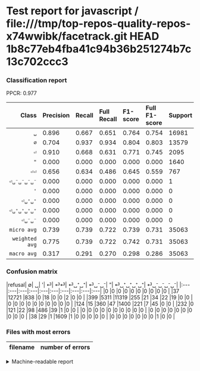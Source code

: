 # Test report for javascript / file:///tmp/top-repos-quality-repos-x74wwibk/facetrack.git HEAD 1b8c77eb4fba41c94b36b251274b7c13c702ccc3

### Classification report

PPCR: 0.977

| Class | Precision | Recall | Full Recall | F1-score | Full F1-score | Support | Full Support | PPCR |
|------:|:----------|:-------|:------------|:---------|:---------|:--------|:-------------|:-----|
| `␣` | 0.896| 0.667| 0.651| 0.764| 0.754| 16981| 17380| 0.977 |
| `∅` | 0.704| 0.937| 0.934| 0.804| 0.803| 13579| 13616| 0.997 |
| `⏎` | 0.910| 0.668| 0.631| 0.771| 0.745| 2095| 2219| 0.944 |
| `"` | 0.000| 0.000| 0.000| 0.000| 0.000| 1640| 1678| 0.977 |
| `⏎⏎` | 0.656| 0.634| 0.486| 0.645| 0.559| 767| 999| 0.768 |
| `⏎␣⁻␣⁻␣⁻␣⁻` | 0.000| 0.000| 0.000| 0.000| 0.000| 1| 1| 1.000 |
| `'` | 0.000| 0.000| 0.000| 0.000| 0.000| 0| 0| 0.000 |
| `⏎␣⁺␣⁺` | 0.000| 0.000| 0.000| 0.000| 0.000| 0| 0| 0.000 |
| `⏎␣⁺␣⁺␣⁺␣⁺` | 0.000| 0.000| 0.000| 0.000| 0.000| 0| 0| 0.000 |
| `⏎␣⁻␣⁻` | 0.000| 0.000| 0.000| 0.000| 0.000| 0| 0| 0.000 |
| `micro avg` | 0.739| 0.739| 0.722| 0.739| 0.731| 35063| 35893| 0.977 |
| `weighted avg` | 0.775| 0.739| 0.722| 0.742| 0.731| 35063| 35893| 0.977 |
| `macro avg` | 0.317| 0.291| 0.270| 0.298| 0.286| 35063| 35893| 0.977 |

### Confusion matrix

|refusal|  ∅| ␣| '| ⏎| ⏎⏎| ⏎␣⁺␣⁺| ⏎␣⁻␣⁻| "| ⏎␣⁺␣⁺␣⁺␣⁺| ⏎␣⁻␣⁻␣⁻␣⁻| 
|:---|:---|:---|:---|:---|:---|:---|:---|:---|:---|
|0 |0 |0 |0 |0 |0 |0 |0 |0 |0 |
|37 |12721 |838 |0 |18 |0 |0 |2 |0 |0 |
|399 |5311 |11319 |255 |21 |34 |22 |19 |0 |0 |
|0 |0 |0 |0 |0 |0 |0 |0 |0 |0 |
|124 |15 |360 |47 |1400 |221 |7 |45 |0 |0 |
|232 |0 |121 |22 |98 |486 |39 |1 |0 |0 |
|0 |0 |0 |0 |0 |0 |0 |0 |0 |0 |
|0 |0 |0 |0 |0 |0 |0 |0 |0 |0 |
|38 |29 |1 |1609 |1 |0 |0 |0 |0 |0 |
|0 |0 |0 |0 |0 |0 |0 |1 |0 |0 |

### Files with most errors

| filename | number of errors|
|:----:|:-----|

<details>
    <summary>Machine-readable report</summary>
```json
{
  "cl_report": {"\"": {"f1-score": 0.0, "precision": 0.0, "recall": 0.0, "support": 1640}, "\u0027": {"f1-score": 0.0, "precision": 0.0, "recall": 0.0, "support": 0}, "macro avg": {"f1-score": 0.2983283824097043, "precision": 0.31654557148006657, "recall": 0.290527802160475, "support": 35063}, "micro avg": {"f1-score": 0.739411915694607, "precision": 0.7394119156946068, "recall": 0.7394119156946068, "support": 35063}, "weighted avg": {"f1-score": 0.7415536309375519, "precision": 0.7750002758352336, "recall": 0.7394119156946068, "support": 35063}, "\u2205": {"f1-score": 0.8037276891486337, "precision": 0.7037508298296083, "recall": 0.9368141983945799, "support": 13579}, "\u23ce": {"f1-score": 0.770712909441233, "precision": 0.9102730819245773, "recall": 0.6682577565632458, "support": 2095}, "\u23ce\u23ce": {"f1-score": 0.6445623342175065, "precision": 0.6558704453441295, "recall": 0.6336375488917861, "support": 767}, "\u23ce\u2423\u207a\u2423\u207a": {"f1-score": 0.0, "precision": 0.0, "recall": 0.0, "support": 0}, "\u23ce\u2423\u207a\u2423\u207a\u2423\u207a\u2423\u207a": {"f1-score": 0.0, "precision": 0.0, "recall": 0.0, "support": 0}, "\u23ce\u2423\u207b\u2423\u207b": {"f1-score": 0.0, "precision": 0.0, "recall": 0.0, "support": 0}, "\u23ce\u2423\u207b\u2423\u207b\u2423\u207b\u2423\u207b": {"f1-score": 0.0, "precision": 0.0, "recall": 0.0, "support": 1}, "\u2423": {"f1-score": 0.7642808912896693, "precision": 0.8955613577023499, "recall": 0.6665685177551381, "support": 16981}},
  "cl_report_full": {"\"": {"f1-score": 0.0, "precision": 0.0, "recall": 0.0, "support": 1678}, "\u0027": {"f1-score": 0.0, "precision": 0.0, "recall": 0.0, "support": 0}, "macro avg": {"f1-score": 0.2860807912038016, "precision": 0.31654557148006657, "recall": 0.2702935643407792, "support": 35893}, "micro avg": {"f1-score": 0.7307627261965162, "precision": 0.7394119156946068, "recall": 0.7223135430306745, "support": 35893}, "weighted avg": {"f1-score": 0.7313196236173761, "precision": 0.775143850876667, "recall": 0.7223135430306745, "support": 35893}, "\u2205": {"f1-score": 0.8027893474693929, "precision": 0.7037508298296083, "recall": 0.9342685076380729, "support": 13616}, "\u23ce": {"f1-score": 0.7452754857599149, "precision": 0.9102730819245773, "recall": 0.6309148264984227, "support": 2219}, "\u23ce\u23ce": {"f1-score": 0.5586206896551724, "precision": 0.6558704453441295, "recall": 0.4864864864864865, "support": 999}, "\u23ce\u2423\u207a\u2423\u207a": {"f1-score": 0.0, "precision": 0.0, "recall": 0.0, "support": 0}, "\u23ce\u2423\u207a\u2423\u207a\u2423\u207a\u2423\u207a": {"f1-score": 0.0, "precision": 0.0, "recall": 0.0, "support": 0}, "\u23ce\u2423\u207b\u2423\u207b": {"f1-score": 0.0, "precision": 0.0, "recall": 0.0, "support": 0}, "\u23ce\u2423\u207b\u2423\u207b\u2423\u207b\u2423\u207b": {"f1-score": 0.0, "precision": 0.0, "recall": 0.0, "support": 1}, "\u2423": {"f1-score": 0.7541223891535361, "precision": 0.8955613577023499, "recall": 0.6512658227848102, "support": 17380}},
  "ppcr": 0.9768757139275067
}
```
</details>
